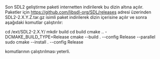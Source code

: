 Son SDL2 geliştirme paketi internetten indirilerek bu dizin altına açılır.
Paketler için https://github.com/libsdl-org/SDL/releases adresi üzerinden SDL2-2.X.Y.Z.tar.gz isimli paket indirilerek dizin içerisine açılır ve sonra aşağıdaki komutlar çalıştırılır:

cd /ext/SDL2-2.X.Y/
mkdir build
cd build
cmake .. -DCMAKE_BUILD_TYPE=Release
cmake --build . --config Release --parallel
sudo cmake --install . --config Release

komutlarının çalıştırılması yeterli.